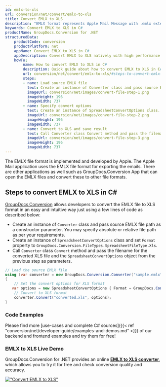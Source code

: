 ```yaml
---
id: emlx-to-xls
url: conversion/net/convert/emlx-to-xls
title: Convert EMLX to XLS
description: "EMLX format represents Apple Mail Message with .emlx extension. Learn how to convert EMLX to XLS file programmatically in C# language using GroupDocs.Conversion for .NET library."
keywords: Convert EMLX to XLS in C#
productName: GroupDocs.Conversion for .NET
structuredData:
    productCode: conversion
    productPlatform: net
    appName: Convert EMLX to XLS in C#
    appDescription: Convert EMLX to XLS natively with high performance using C# language and server side GroupDocs.Conversion for .NET APIs, without the use of any software like Microsoft or Open Office.
    howTo:
        name: How to convert EMLX to XLS in C# 
        description: Quick guide about how to convert EMLX to XLS in C# with high performance and accuracy.
        url: conversion/net/convert/emlx-to-xls/#steps-to-convert-emlx-to-xls-in-c
        steps:
        - name: Load source EMLX file 
          text: Create an instance of Converter class and pass source EMLX file path as a constructor parameter. You may specify absolute or relative file path as per your requirements. 
          imageUrl: conversion/net/images/convert-file-step-1.png
          imageHeight: 196
          imageWidth: 737
        - name: Specify convert options 
          text: Create an instance of SpreadsheetConvertOptions class.
          imageUrl: conversion/net/images/convert-file-step-2.png
          imageHeight: 196
          imageWidth: 737
        - name: Convert to XLS and save result 
          text: Call Converter class Convert method and pass the filename for the converted HTML file and the SpreadsheetConvertOptions object from the previous step as parameters.
          imageUrl: conversion/net/images/convert-file-step-3.png
          imageHeight: 196
          imageWidth: 737
---
```


The EMLX file format is implemented and developed by Apple. The Apple Mail application uses the EMLX file format for exporting the emails. There are other applications as well such as GroupDocs.Conversion App that can open the EMLX files and convert these to other file formats.

## Steps to convert EMLX to XLS in C#

[GroupDocs.Conversion](https://products.groupdocs.com/conversion/net) allows developers to convert the EMLX file to XLS format in an easy and intuitive way just using a few lines of code as described below:

* Create an instance of `Converter` class and pass source EMLX file path as a constructor parameter. You may specify absolute or relative file path as per your requirements. 
* Create an instance of `SpreadsheetConvertOptions` class and set `Format` property to `GroupDocs.Conversion.FileTypes.SpreadsheetFileType.Xls`.
* Call `Converter` class `Convert` method and pass the filename for the converted XLS file and the `SpreadsheetConvertOptions` object from the previous step as parameters.

```csharp
// Load the source EMLX file
using (var converter = new GroupDocs.Conversion.Converter("sample.emlx"))
{
    // Set the convert options for XLS format
   var options = new SpreadsheetConvertOptions { Format = GroupDocs.Conversion.FileTypes.SpreadsheetFileType.Xls };
    // Convert to XLS format
    converter.Convert("converted.xls", options);
}
```

### Code Examples

Please find more [use-cases and complete C# sources]({{< ref "conversion/net/developer-guide/examples-and-demos.md" >}}) of our backend and frontend examples and try them for free!

### EMLX to XLS Live Demo

GroupDocs.Conversion for .NET provides an online [**EMLX to XLS converter**](https://products.groupdocs.app/conversion/emlx-to-xls), which allows you to try it for free and check conversion quality and accuracy.

[!["Convert EMLX to XLS"](conversion/net/images/convert-to-xls/convert-emlx-to-xls.png)](https://products.groupdocs.app/conversion/emlx-to-xls)